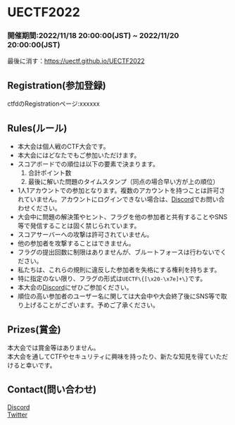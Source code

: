# UECTF2022
### 開催期間:2022/11/18 20:00:00(JST) ~ 2022/11/20 20:00:00(JST)
最後に消す：https://uectf.github.io/UECTF2022
## Registration(参加登録)
ctfdのRegistrationページ:xxxxxx
## Rules(ルール)
- 本大会は個人戦のCTF大会です。
- 本大会にはどなたでもご参加いただけます。
- スコアボードでの順位は以下の要素で決まります。
  1. 合計ポイント数
  2. 最後に解いた問題のタイムスタンプ（同点の場合早い方が上の順位） 
- 1人1アカウントでの参加となります。複数のアカウントを持つことは許可されていません。アカウントにログインできない場合は、[Discord]でお問い合わせください。
- 大会中に問題の解決策やヒント、フラグを他の参加者と共有することやSNS等で発信することは固く禁じられています。
- スコアサーバーへの攻撃は許可されていません。
- 他の参加者を攻撃することはできません。
- フラグの提出回数に制限はありませんが、ブルートフォースは行わないでください。
- 私たちは、これらの規則に違反した参加者を失格にする権利を持ちます。
- 特に指定のない限り、フラグの形式は`UECTF\{[\x20-\x7e]+\}`です。
- 本大会の[Discord]にぜひご参加ください。
- 順位の高い参加者のユーザー名に関しては大会中や大会終了後にSNS等で取り上げることがございます。予めご了承ください。


## Prizes(賞金)
本大会では賞金等はありません。  
本大会を通してCTFやセキュリティに興味を持ったり、新たな知見を得ていただけると幸いです。


## Contact(問い合わせ)
[Discord]  
[Twitter]


[Discord]:ttps://discord.gg/56WJaWy4
[Twitter]:https://twitter.com/uec_ctf

